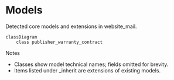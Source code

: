 # Models

Detected core models and extensions in website_mail.

```mermaid
classDiagram
    class publisher_warranty_contract
```

Notes
- Classes show model technical names; fields omitted for brevity.
- Items listed under _inherit are extensions of existing models.
